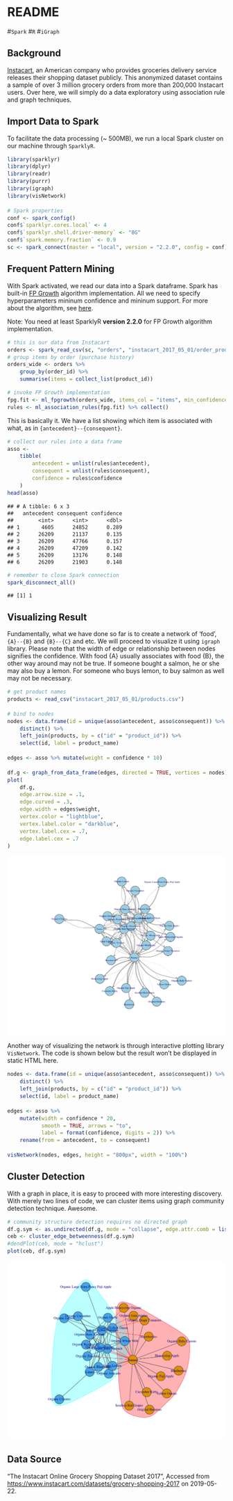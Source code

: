 README
================

\#`Spark` \#`R` \#`iGraph`

## Background

[Instacart](https://www.instacart.com/), an American company who
provides groceries delivery service releases their shopping dataset
publicly. This anonymized dataset contains a sample of over 3 million
grocery orders from more than 200,000 Instacart users. Over here, we
will simply do a data exploratory using association rule and graph
techniques.

## Import Data to Spark

To facilitate the data processing (\~ 500MB), we run a local Spark
cluster on our machine through `SparklyR`.

``` r
library(sparklyr)
library(dplyr)
library(readr)
library(purrr)
library(igraph)
library(visNetwork)

# Spark properties
conf <- spark_config()
conf$`sparklyr.cores.local` <- 4
conf$`sparklyr.shell.driver-memory` <- "8G"
conf$`spark.memory.fraction` <- 0.9
sc <- spark_connect(master = "local", version = "2.2.0", config = conf)
```

## Frequent Pattern Mining

With Spark activated, we read our data into a Spark dataframe. Spark has
built-in [FP
Growth](https://en.wikibooks.org/wiki/Data_Mining_Algorithms_In_R/Frequent_Pattern_Mining/The_FP-Growth_Algorithm)
algorithm implementation. All we need to specify hyperparameters mininum
confidence and mininum support. For more about the algorithm, see
[here](https://en.wikibooks.org/wiki/Data_Mining_Algorithms_In_R/Frequent_Pattern_Mining/The_FP-Growth_Algorithm).

Note: You need at least SparklyR **version 2.2.0** for FP Growth
algorithm implementation.

``` r
# this is our data from Instacart
orders <- spark_read_csv(sc, "orders", "instacart_2017_05_01/order_products__prior.csv")
# group items by order (purchase history)
orders_wide <- orders %>% 
    group_by(order_id) %>% 
    summarise(items = collect_list(product_id))
```

``` r
# invoke FP Growth implementation
fpg.fit <- ml_fpgrowth(orders_wide, items_col = "items", min_confidence = .015, min_support = .005)
rules <- ml_association_rules(fpg.fit) %>% collect()
```

This is basically it. We have a list showing which item is associated
with what, as in `{antecedent}--{consequent}`.

``` r
# collect our rules into a data frame
asso <-
    tibble(
        antecedent = unlist(rules$antecedent),
        consequent = unlist(rules$consequent),
        confidence = rules$confidence
    )
head(asso)
```

    ## # A tibble: 6 x 3
    ##   antecedent consequent confidence
    ##        <int>      <int>      <dbl>
    ## 1       4605      24852      0.289
    ## 2      26209      21137      0.135
    ## 3      26209      47766      0.157
    ## 4      26209      47209      0.142
    ## 5      26209      13176      0.148
    ## 6      26209      21903      0.148

``` r
# remember to close Spark connection
spark_disconnect_all()
```

    ## [1] 1

## Visualizing Result

Fundamentally, what we have done so far is to create a network of
‘food’, `{A}--{B}` and `{B}--{C}` and etc. We will proceed to
visualize it using `igraph` library. Please note that the width of edge
or relationship between nodes signifies the confidence. With food {A}
usually associates with food {B}, the other way around may not be true.
If someone bought a salmon, he or she may also buy a lemon. For someone
who buys lemon, to buy salmon as well may not be necessary.

``` r
# get product names
products <- read_csv("instacart_2017_05_01/products.csv")

# bind to nodes
nodes <- data.frame(id = unique(asso$antecedent, asso$consequent)) %>% 
    distinct() %>% 
    left_join(products, by = c("id" = "product_id")) %>% 
    select(id, label = product_name)

edges <- asso %>% mutate(weight = confidence * 10)

df.g <- graph_from_data_frame(edges, directed = TRUE, vertices = nodes)
plot(
    df.g,
    edge.arrow.size = .1,
    edge.curved = .3,
    edge.width = edges$weight,
    vertex.color = "lightblue",
    vertex.label.color = "darkblue",
    vertex.label.cex = .7,
    edge.label.cex = .7
)
```

![](README_files/figure-gfm/unnamed-chunk-5-1.png)<!-- -->

Another way of visualizing the network is through interactive plotting
library `VisNetwork`. The code is shown below but the result won’t be
displayed in static HTML here.

``` r
nodes <- data.frame(id = unique(asso$antecedent, asso$consequent)) %>% 
    distinct() %>% 
    left_join(products, by = c("id" = "product_id")) %>% 
    select(id, label = product_name)

edges <- asso %>% 
    mutate(width = confidence * 20, 
           smooth = TRUE, arrows = "to",
           label = format(confidence, digits = 2)) %>% 
    rename(from = antecedent, to = consequent)

visNetwork(nodes, edges, height = "800px", width = "100%")
```

## Cluster Detection

With a graph in place, it is easy to proceed with more interesting
discovery. With merely two lines of code, we can cluster items using
graph community detection technique. Awesome.

``` r
# community structure detection requires no directed graph
df.g.sym <- as.undirected(df.g, mode = "collapse", edge.attr.comb = list(weight = "sum", "ignore"))
ceb <- cluster_edge_betweenness(df.g.sym)
#dendPlot(ceb, mode = "hclust")
plot(ceb, df.g.sym)
```

![](README_files/figure-gfm/unnamed-chunk-7-1.png)<!-- -->

## Data Source

“The Instacart Online Grocery Shopping Dataset 2017”, Accessed from
<https://www.instacart.com/datasets/grocery-shopping-2017> on
2019-05-22.
